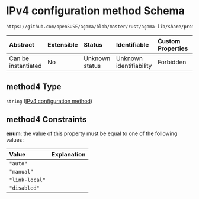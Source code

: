 # IPv4 configuration method Schema

```txt
https://github.com/openSUSE/agama/blob/master/rust/agama-lib/share/profile.schema.json#/properties/network/properties/connections/items/properties/method4
```



| Abstract            | Extensible | Status         | Identifiable            | Custom Properties | Additional Properties | Access Restrictions | Defined In                                                          |
| :------------------ | :--------- | :------------- | :---------------------- | :---------------- | :-------------------- | :------------------ | :------------------------------------------------------------------ |
| Can be instantiated | No         | Unknown status | Unknown identifiability | Forbidden         | Allowed               | none                | [profile.schema.json\*](profile.schema.json "open original schema") |

## method4 Type

`string` ([IPv4 configuration method](profile-properties-network-settings-properties-network-connections-to-be-defined-items-properties-ipv4-configuration-method.md))

## method4 Constraints

**enum**: the value of this property must be equal to one of the following values:

| Value          | Explanation |
| :------------- | :---------- |
| `"auto"`       |             |
| `"manual"`     |             |
| `"link-local"` |             |
| `"disabled"`   |             |
